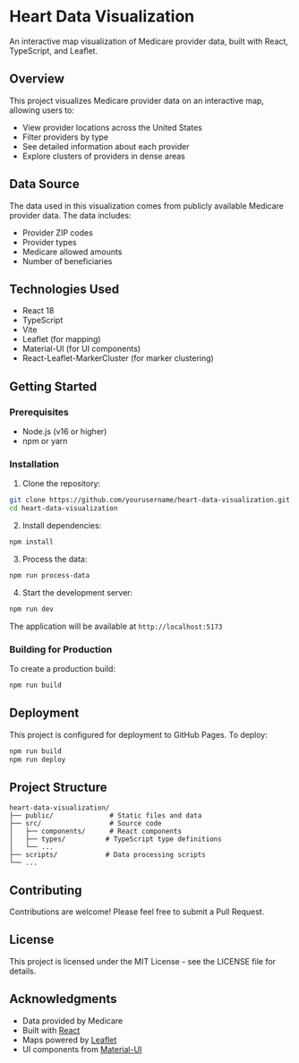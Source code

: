 # Heart Data Visualization

An interactive map visualization of Medicare provider data, built with React, TypeScript, and Leaflet.

## Overview

This project visualizes Medicare provider data on an interactive map, allowing users to:
- View provider locations across the United States
- Filter providers by type
- See detailed information about each provider
- Explore clusters of providers in dense areas

## Data Source

The data used in this visualization comes from publicly available Medicare provider data. The data includes:
- Provider ZIP codes
- Provider types
- Medicare allowed amounts
- Number of beneficiaries

## Technologies Used

- React 18
- TypeScript
- Vite
- Leaflet (for mapping)
- Material-UI (for UI components)
- React-Leaflet-MarkerCluster (for marker clustering)

## Getting Started

### Prerequisites

- Node.js (v16 or higher)
- npm or yarn

### Installation

1. Clone the repository:
```bash
git clone https://github.com/yourusername/heart-data-visualization.git
cd heart-data-visualization
```

2. Install dependencies:
```bash
npm install
```

3. Process the data:
```bash
npm run process-data
```

4. Start the development server:
```bash
npm run dev
```

The application will be available at `http://localhost:5173`

### Building for Production

To create a production build:

```bash
npm run build
```

## Deployment

This project is configured for deployment to GitHub Pages. To deploy:

```bash
npm run build
npm run deploy
```

## Project Structure

```
heart-data-visualization/
├── public/              # Static files and data
├── src/                 # Source code
│   ├── components/      # React components
│   ├── types/          # TypeScript type definitions
│   └── ...
├── scripts/            # Data processing scripts
└── ...
```

## Contributing

Contributions are welcome! Please feel free to submit a Pull Request.

## License

This project is licensed under the MIT License - see the LICENSE file for details.

## Acknowledgments

- Data provided by Medicare
- Built with [React](https://reactjs.org/)
- Maps powered by [Leaflet](https://leafletjs.com/)
- UI components from [Material-UI](https://mui.com/)
